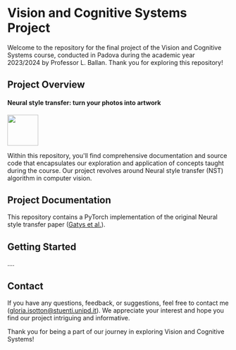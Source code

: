 # Vision and Cognitive Systems Project

Welcome to the repository for the final project of the Vision and Cognitive Systems course, conducted in Padova during the academic year 2023/2024 by Professor L. Ballan.
Thank you for exploring this repository!

## Project Overview


#### Neural style transfer: turn your photos into artwork
<img src="https://media.giphy.com/media/3qLCzcfCNNlExSFJ3q/giphy.gif" width="70"></h2> 

Within this repository, you'll find comprehensive documentation and source code that encapsulates our exploration and application of concepts taught during the course. Our project revolves around Neural style transfer (NST) algorithm in computer vision.

## Project Documentation
This repository contains a PyTorch implementation of the original Neural style transfer paper ([Gatys et al.](https://arxiv.org/abs/1508.06576)).

## Getting Started
 ....

## Contact
If you have any questions, feedback, or suggestions, feel free to contact me (gloria.isotton@stuenti.unipd.it). We appreciate your interest and hope you find our project intriguing and informative.

Thank you for being a part of our journey in exploring Vision and Cognitive Systems!
